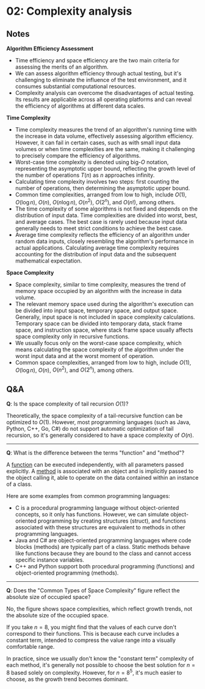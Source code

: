 # 02: Complexity analysis
## Notes
**Algorithm Efficiency Assessment**
- Time efficiency and space efficiency are the two main criteria for assessing the merits of an algorithm.
- We can assess algorithm efficiency through actual testing, but it's challenging to eliminate the influence of the test environment, and it consumes substantial computational resources.
- Complexity analysis can overcome the disadvantages of actual testing. Its results are applicable across all operating platforms and can reveal the efficiency of algorithms at different data scales.

**Time Complexity**
- Time complexity measures the trend of an algorithm's running time with the increase in data volume, effectively assessing algorithm efficiency. However, it can fail in certain cases, such as with small input data volumes or when time complexities are the same, making it challenging to precisely compare the efficiency of algorithms.
- Worst-case time complexity is denoted using big-$O$ notation, representing the asymptotic upper bound, reflecting the growth level of the number of operations $T(n)$ as $n$ approaches infinity.
- Calculating time complexity involves two steps: first counting the number of operations, then determining the asymptotic upper bound.
- Common time complexities, arranged from low to high, include $O(1)$, $O(\log n)$, $O(n)$, $O(n \log n)$, $O(n^2)$, $O(2^n)$, and $O(n!)$, among others.
- The time complexity of some algorithms is not fixed and depends on the distribution of input data. Time complexities are divided into worst, best, and average cases. The best case is rarely used because input data generally needs to meet strict conditions to achieve the best case.
- Average time complexity reflects the efficiency of an algorithm under random data inputs, closely resembling the algorithm's performance in actual applications. Calculating average time complexity requires accounting for the distribution of input data and the subsequent mathematical expectation.

**Space Complexity**
- Space complexity, similar to time complexity, measures the trend of memory space occupied by an algorithm with the increase in data volume.
- The relevant memory space used during the algorithm's execution can be divided into input space, temporary space, and output space. Generally, input space is not included in space complexity calculations. Temporary space can be divided into temporary data, stack frame space, and instruction space, where stack frame space usually affects space complexity only in recursive functions.
- We usually focus only on the worst-case space complexity, which means calculating the space complexity of the algorithm under the worst input data and at the worst moment of operation.
- Common space complexities, arranged from low to high, include $O(1)$, $O(\log n)$, $O(n)$, $O(n^2)$, and $O(2^n)$, among others.

## Q&A
**Q**: Is the space complexity of tail recursion $O(1)$?

Theoretically, the space complexity of a tail-recursive function can be optimized to $O(1)$. However, most programming languages (such as Java, Python, C++, Go, C#) do not support automatic optimization of tail recursion, so it's generally considered to have a space complexity of $O(n)$.

---

**Q**: What is the difference between the terms "function" and "method"?

A <u>function</u> can be executed independently, with all parameters passed explicitly. A <u>method</u> is associated with an object and is implicitly passed to the object calling it, able to operate on the data contained within an instance of a class.

Here are some examples from common programming languages:
- C is a procedural programming language without object-oriented concepts, so it only has functions. However, we can simulate object-oriented programming by creating structures (struct), and functions associated with these structures are equivalent to methods in other programming languages.
- Java and C# are object-oriented programming languages where code blocks (methods) are typically part of a class. Static methods behave like functions because they are bound to the class and cannot access specific instance variables.
- C++ and Python support both procedural programming (functions) and object-oriented programming (methods).

---

**Q**: Does the "Common Types of Space Complexity" figure reflect the absolute size of occupied space?

No, the figure shows space complexities, which reflect growth trends, not the absolute size of the occupied space.

If you take $n = 8$, you might find that the values of each curve don't correspond to their functions. This is because each curve includes a constant term, intended to compress the value range into a visually comfortable range.

In practice, since we usually don't know the "constant term" complexity of each method, it's generally not possible to choose the best solution for $n = 8$ based solely on complexity. However, for $n = 8^5$, it's much easier to choose, as the growth trend becomes dominant.